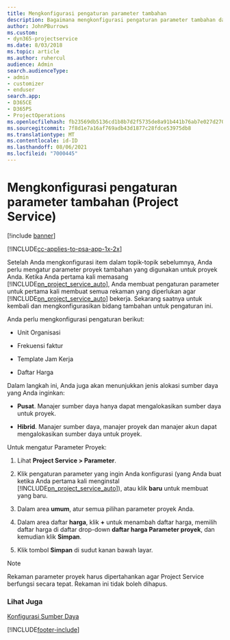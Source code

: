 ```yaml
---
title: Mengkonfigurasi pengaturan parameter tambahan
description: Bagaimana mengkonfigurasi pengaturan parameter tambahan dalam Project Service
author: JohnPBurrows
ms.custom:
- dyn365-projectservice
ms.date: 8/03/2018
ms.topic: article
ms.author: ruhercul
audience: Admin
search.audienceType:
- admin
- customizer
- enduser
search.app:
- D365CE
- D365PS
- ProjectOperations
ms.openlocfilehash: fb23569db5136cd1b8b7d2f5735de8a91b441b76ab7e027d27087b3785f4636e
ms.sourcegitcommit: 7f8d1e7a16af769adb43d1877c28fdce53975db8
ms.translationtype: MT
ms.contentlocale: id-ID
ms.lasthandoff: 08/06/2021
ms.locfileid: "7000445"
---
```

# <a name="configure-additional-parameter-settings-project-service"></a>Mengkonfigurasi pengaturan parameter tambahan (Project Service)

[!include [banner](../includes/psa-now-project-operations.md)]

[!INCLUDE[cc-applies-to-psa-app-1x-2x](../includes/cc-applies-to-psa-app-1x-2x.md)]

Setelah Anda mengkonfigurasi item dalam topik-topik sebelumnya, Anda perlu mengatur parameter proyek tambahan yang digunakan untuk proyek Anda. Ketika Anda pertama kali memasang [!INCLUDE[pn_project_service_auto](../includes/pn-project-service-auto.md)], Anda membuat pengaturan parameter untuk pertama kali membuat semua rekaman yang diperlukan agar [!INCLUDE[pn_project_service_auto](../includes/pn-project-service-auto.md)] bekerja. Sekarang saatnya untuk kembali dan mengkonfigurasikan bidang tambahan untuk pengaturan ini.  
  
 Anda perlu mengkonfigurasi pengaturan berikut:  
  
-   Unit Organisasi  
  
-   Frekuensi faktur  
  
-   Template Jam Kerja  
  
-   Daftar Harga  
 
Dalam langkah ini, Anda juga akan menunjukkan jenis alokasi sumber daya yang Anda inginkan:  
  
- **Pusat**. Manajer sumber daya hanya dapat mengalokasikan sumber daya untuk proyek.  
  
- **Hibrid**. Manajer sumber daya, manajer proyek dan manajer akun dapat mengalokasikan sumber daya untuk proyek.  
  
 
Untuk mengatur Parameter Proyek:  
  
1. Lihat **Project Service > Parameter**.  
  
2. Klik pengaturan parameter yang ingin Anda konfigurasi (yang Anda buat ketika Anda pertama kali menginstal [!INCLUDE[pn_project_service_auto](../includes/pn-project-service-auto.md)]), atau klik **baru** untuk membuat yang baru.  
  
3. Dalam area **umum**, atur semua pilihan parameter proyek Anda.  
  
4. Dalam area daftar **harga**, klik **+** untuk menambah daftar harga, memilih daftar harga di daftar drop-down **daftar harga Parameter proyek**, dan kemudian klik **Simpan**.  
  
5. Klik tombol **Simpan** di sudut kanan bawah layar.  

> [!NOTE]
> Rekaman parameter proyek harus dipertahankan agar Project Service berfungsi secara tepat. Rekaman ini tidak boleh dihapus.

### <a name="see-also"></a>Lihat Juga  
 [Konfigurasi Sumber Daya](../psa/set-up-resources.md)


[!INCLUDE[footer-include](../includes/footer-banner.md)]